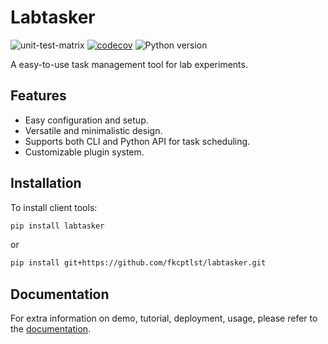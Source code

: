 # Labtasker

![unit-test-matrix](https://github.com/fkcptlst/labtasker/actions/workflows/unit-test-matrix.yml/badge.svg)
[![codecov](https://codecov.io/gh/fkcptlst/labtasker/graph/badge.svg?token=KQFBV3QRPY)](https://codecov.io/gh/fkcptlst/labtasker)
![Python version](https://img.shields.io/badge/Python-3.8%20|%203.9%20|%203.10%20|%203.11%20|%203.12%20|%203.13-blue)

A easy-to-use task management tool for lab experiments.

## Features

- Easy configuration and setup.
- Versatile and minimalistic design.
- Supports both CLI and Python API for task scheduling.
- Customizable plugin system.

## Installation

To install client tools:

```bash
pip install labtasker
```

or

```bash
pip install git+https://github.com/fkcptlst/labtasker.git
```

## Documentation

For extra information on demo, tutorial, deployment, usage, please refer to the [documentation](https://fkcptlst.github.io/labtasker/).
